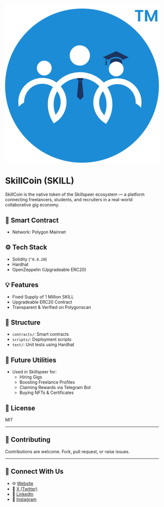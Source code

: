 ![Image Alt](https://github.com/pranav1204/skillcoin/blob/bb9be1f7be94e8933d28fd1adee1baec2186cde0/logo_hd.png)

# SkillCoin (SKILL)

SkillCoin is the native token of the Skillspeer ecosystem — a platform connecting freelancers, students, and recruiters in a real-world collaborative gig economy.

## 🔗 Smart Contract
- Network: Polygon Mainnet

## ⚙️ Tech Stack
- Solidity (`^0.8.20`)
- Hardhat
- OpenZeppelin (Upgradeable ERC20)

## 💡 Features
- Fixed Supply of 1 Million SKILL
- Upgradeable ERC20 Contract
- Transparent & Verified on Polygonscan

## 📂 Structure
- `contracts/`: Smart contracts
- `scripts/`: Deployment scripts
- `test/`: Unit tests using Hardhat

## 🧠 Future Utilities
- Used in Skillspeer for:
  - Hiring Gigs
  - Boosting Freelance Profiles
  - Claiming Rewards via Telegram Bot
  - Buying NFTs & Certificates

## 📜 License
MIT

---

## 🤝 Contributing
Contributions are welcome. Fork, pull request, or raise issues.

---

## 📱 Connect With Us
- 🌐 [Website](https://skillspeer.in)
- 🧵 [X (Twitter)](https://x.com/skillspeer)
- 💼 [LinkedIn](https://linkedin.com/company/skillspeer)
- 📸 [Instagram](https://instagram.com/skillspeer.in)
